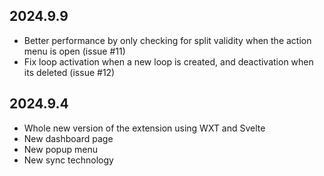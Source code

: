 
## 2024.9.9

- Better performance by only checking for split validity when the action menu is open (issue #11)
- Fix loop activation when a new loop is created, and deactivation when its deleted (issue #12)

## 2024.9.4

- Whole new version of the extension using WXT and Svelte
- New dashboard page
- New popup menu
- New sync technology
